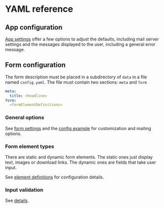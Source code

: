 # YAML reference

## App configuration

[App settings](app.md) offer a few options to adjust the defaults, including mail server settings and the messages displayed to the user, including a general error message.

## Form configuration

The form description must be placed in a subdirectory of `data` in a file named `config.yaml`. The file must contain two sections: `meta` and `form`

```yaml
meta:
  title: <headline>
form:
  <formElementDefinitions>
```

### General options

See [form settings](meta.md) and the [config example](../data/EXAMPLE/config.yaml) for customization and mailing options.

### Form element types

There are static and dynamic form elements. The static ones just display text, images or download links. The dynamic ones are fields that take user input.

See [element definitions](formelements.md) for configuration details.

### Input validation

See [details](validation.md).
